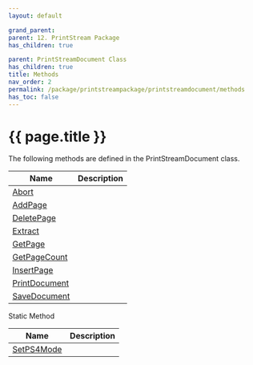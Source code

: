 ```yaml
---
layout: default

grand_parent: 
parent: 12. PrintStream Package
has_children: true

parent: PrintStreamDocument Class
has_children: true
title: Methods
nav_order: 2
permalink: /package/printstreampackage/printstreamdocument/methods
has_toc: false
---
```

# {{ page.title }}

The following methods are defined in the PrintStreamDocument class.

|Name       |  Description |
|----------	|---------------|
|[Abort](/package/printstreampackage/printstreamdocument/methods/abort) | |
|[AddPage](/package/printstreampackage/printstreamdocument/methods/addpage) | |
|[DeletePage](/package/printstreampackage/printstreamdocument/methods/deletepage) | |
|[Extract](/package/printstreampackage/printstreamdocument/methods/extract) | |
|[GetPage](/package/printstreampackage/printstreamdocument/methods/getpage) | |
|[GetPageCount](/package/printstreampackage/printstreamdocument/methods/getpagecount) | |
|[InsertPage](/package/printstreampackage/printstreamdocument/methods/insertpage) | |
|[PrintDocument](/package/printstreampackage/printstreamdocument/methods/printdocument) | |
|[SaveDocument](/package/printstreampackage/printstreamdocument/methods/savedocument) | |

Static Method

|Name       |  Description |
|----------	|---------------|
|[SetPS4Mode](/package/printstreampackage/printstreamdocument/methods/setps4mode) | |